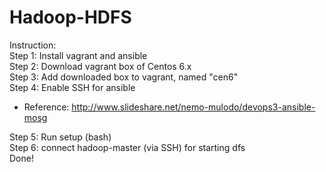 # Hadoop-HDFS
Instruction:  
Step 1: Install vagrant and ansible  
Step 2: Download vagrant box of Centos 6.x  
Step 3: Add downloaded box to vagrant, named "cen6"  
Step 4: Enable SSH for ansible  
* Reference: http://www.slideshare.net/nemo-mulodo/devops3-ansible-mosg  

Step 5: Run setup (bash)  
Step 6: connect hadoop-master (via SSH) for starting dfs  
Done!